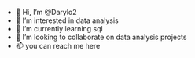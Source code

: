 - 👋 Hi, I’m @Darylo2
- 👀 I’m interested in data analysis
- 🌱 I’m currently learning sql
- 💞️ I’m looking to collaborate on data analysis projects
- 📫 you can reach me here

<!---
Darylo2/Darylo2 is a ✨ special ✨ repository because its `README.md` (this file) appears on your GitHub profile.
You can click the Preview link to take a look at your changes.
--->
